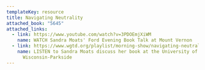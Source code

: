 ```yaml
---
templateKey: resource
title: Navigating Neutrality
attached_book: "5645"
attached_links:
  - link: https://www.youtube.com/watch?v=3PDOEmjXiWM
    name: WATCH Sandra Moats' Ford Evening Book Talk at Mount Vernon
  - link: https://www.wgtd.org/playlist/morning-show/navigating-neutrality-early%C2%A0american-governance-author-dr-sandra-moats
    name: LISTEN to Sandra Moats discuss her book at the University of
      Wisconsin-Parkside
---
```

